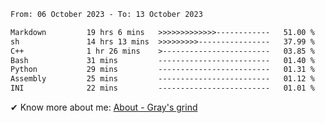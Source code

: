 <!--START_SECTION:waka-->

```txt
From: 06 October 2023 - To: 13 October 2023

Markdown         19 hrs 6 mins   >>>>>>>>>>>>>------------   51.00 %
sh               14 hrs 13 mins  >>>>>>>>>----------------   37.99 %
C++              1 hr 26 mins    >------------------------   03.85 %
Bash             31 mins         -------------------------   01.40 %
Python           29 mins         -------------------------   01.31 %
Assembly         25 mins         -------------------------   01.12 %
INI              22 mins         -------------------------   01.01 %
```

<!--END_SECTION:waka-->

<!-- [![grayxu's github stats](https://github-readme-stats.vercel.app/api?username=grayxu&count_private=true&show_icons=true)](https://github.com/grayxu) -->

✔ Know more about me: [About - Gray's grind](https://www.grayxu.cn/)
